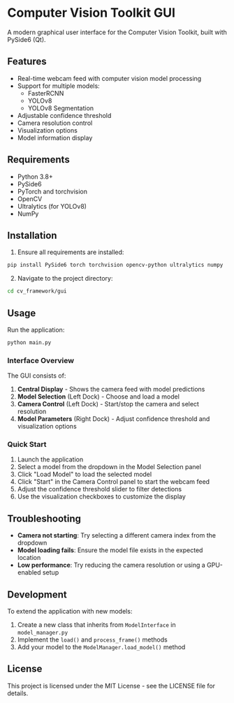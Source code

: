 # Computer Vision Toolkit GUI

A modern graphical user interface for the Computer Vision Toolkit, built with PySide6 (Qt).

## Features

- Real-time webcam feed with computer vision model processing
- Support for multiple models:
  - FasterRCNN
  - YOLOv8
  - YOLOv8 Segmentation
- Adjustable confidence threshold
- Camera resolution control
- Visualization options
- Model information display

## Requirements

- Python 3.8+
- PySide6
- PyTorch and torchvision
- OpenCV
- Ultralytics (for YOLOv8)
- NumPy

## Installation

1. Ensure all requirements are installed:

```bash
pip install PySide6 torch torchvision opencv-python ultralytics numpy
```

2. Navigate to the project directory:

```bash
cd cv_framework/gui
```

## Usage

Run the application:

```bash
python main.py
```

### Interface Overview

The GUI consists of:

1. **Central Display** - Shows the camera feed with model predictions
2. **Model Selection** (Left Dock) - Choose and load a model
3. **Camera Control** (Left Dock) - Start/stop the camera and select resolution
4. **Model Parameters** (Right Dock) - Adjust confidence threshold and visualization options

### Quick Start

1. Launch the application
2. Select a model from the dropdown in the Model Selection panel
3. Click "Load Model" to load the selected model
4. Click "Start" in the Camera Control panel to start the webcam feed
5. Adjust the confidence threshold slider to filter detections
6. Use the visualization checkboxes to customize the display

## Troubleshooting

- **Camera not starting**: Try selecting a different camera index from the dropdown
- **Model loading fails**: Ensure the model file exists in the expected location
- **Low performance**: Try reducing the camera resolution or using a GPU-enabled setup

## Development

To extend the application with new models:

1. Create a new class that inherits from `ModelInterface` in `model_manager.py`
2. Implement the `load()` and `process_frame()` methods
3. Add your model to the `ModelManager.load_model()` method

## License

This project is licensed under the MIT License - see the LICENSE file for details. 